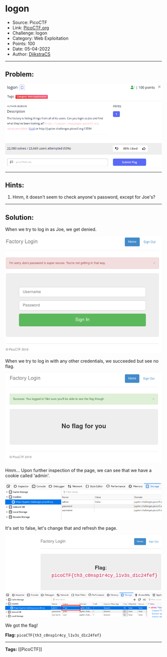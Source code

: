 # logon
* Source: PicoCTF
* Link: [PicoCTF.org](https://picoctf.org/)
* Challenge: logon
* Category: Web Exploitation
* Points: 100
* Date: 05-04-2022
* Author: [DjikstraCS](https://github.com/DjikstraCS)

---
## Problem:
![](./attachments/Pasted%20image%2020220405225559.png)

---
## Hints:
1. Hmm, it doesn't seem to check anyone's password, except for Joe's?

---
## Solution:
When we try to log in as Joe, we get denied.

![](./attachments/Pasted%20image%2020220405230405.png)

When we try to log in with any other credentials, we succeeded but see no flag.

![](./attachments/Pasted%20image%2020220405230214.png)

Hmm… Upon further inspection of the page, we can see that we have a cookie called 'admin'.

![](./attachments/Pasted%20image%2020220405232948.png)

It's set to false, let's change that and refresh the page.

![](./attachments/Pasted%20image%2020220405233335.png)

We got the flag!

**Flag:** `picoCTF{th3_c0nsp1r4cy_l1v3s_d1c24fef}`

---
**Tags:** [[PicoCTF]]